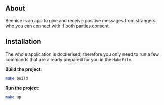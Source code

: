 ## About

Beenice is an app to give and receive positive messages from strangers who you can connect with if both parties consent.

## Installation

The whole application is dockerised, therefore you only need to run a few commands that are already prepared for you in the `Makefile`.

**Build the project**:
```bash
make build
```

**Run the project**:
```bash
make up
```